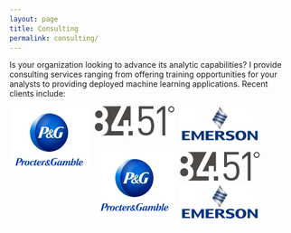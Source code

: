 ```yaml
---
layout: page
title: Consulting
permalink: consulting/
---
```


Is your organization looking to advance its analytic capabilities?  I provide consulting services ranging from offering training opportunities for your analysts to providing deployed machine learning applications.  Recent clients include:


<div style="width: 100%;">
<img src="/public/images/consulting/maxresdefault.jpg" style="float: left; width: 28%; margin-right: 2%; margin-bottom: 0.5em; align=middle">
<img src="/public/images/consulting/CEU-F6iWAAAkY5c.png" style="float: left; width: 28%; margin-right: 2%; margin-bottom: 0.5em; align=middle">
<img src="/public/images/consulting/emerson-electric.jpg" style="float: left; width: 28%; margin-right: 2%; margin-bottom: 0.5em; align=middle" >
</div>

<div style="width: 100%;">
<img src="/public/images/consulting/maxresdefault.jpg" style="float: left; width: 28%; margin-right: 2%; margin-bottom: 0.5em; align=middle">
<img src="/public/images/consulting/CEU-F6iWAAAkY5c.png" style="float: left; width: 28%; margin-right: 2%; margin-bottom: 0.5em; align=middle">
<img src="/public/images/consulting/emerson-electric.jpg" style="float: left; width: 28%; margin-right: 2%; margin-bottom: 0.5em; align=middle" >
</div>
